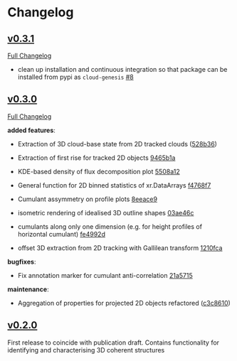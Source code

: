 # Changelog

## [v0.3.1](https://github.com/leifdenby/genesis/tree/v0.3.1)

[Full Changelog](https://github.com/leifdenby/genesis/v0.3.1...v0.3.0)

- clean up installation and continuous integration so that package can be
  installed from pypi as `cloud-genesis` [\#8](https://github.com/leifdenby/genesis/pull/8)


## [v0.3.0](https://github.com/leifdenby/genesis/tree/v0.3.0)

[Full Changelog](https://github.com/leifdenby/genesis/v0.3.0...v0.2.0)

**added features**:

- Extraction of 3D cloud-base state from 2D tracked clouds ([528b36](https://github.com/leifdenby/genesis/commit/5238b3696e4fde336e54e15783e7e657189f9014))

- Extraction of first rise for tracked 2D objects [9465b1a](https://github.com/leifdenby/genesis/commit/9465b1a182a64417fbabcd6dae256c7e6bdc965a)

- KDE-based density of flux decomposition plot [5508a12](https://github.com/leifdenby/genesis/commit/5508a12ef223cc78aadfab9c1e840d5a9d5c1b69)

- General function for 2D binned statistics of xr.DataArrays [f4768f7](https://github.com/leifdenby/genesis/commit/f4768f7c8537ce80632e21a0cdc4c4742cf5469a)

- Cumulant assymmetry on profile plots [8eeace9](https://github.com/leifdenby/genesis/commit/8eeace919965ccee8085525eef874c9980ab55ef)

- isometric rendering of idealised 3D outline shapes [03ae46c](https://github.com/leifdenby/genesis/commit/03ae46c67620ac74bb763c68faf130cca53ef62c)

- cumulants along only one dimension (e.g. for height profiles of horizontal
  cumulant) [fe4992d](https://github.com/leifdenby/genesis/commit/fe4992d8f3619aa151322473ade734a625f49b1e)

- offset 3D extraction from 2D tracking with Gallilean transform [1210fca](https://github.com/leifdenby/genesis/commit/1210fca44abbae3dd94a336815f0c851b9816b6a)

**bugfixes**:

- Fix annotation marker for cumulant anti-correlation [21a5715](https://github.com/leifdenby/genesis/commit/21a571522bfdebb541d4af17ea54e3288a63e4f6)

**maintenance**:

- Aggregation of properties for projected 2D objects refactored ([c3c8610](https://github.com/leifdenby/genesis/commit/c3c8610c0d504abea9a5aa79779f449a28177322))


## [v0.2.0](https://github.com/leifdenby/genesis/tree/v0.2.0)

First release to coincide with publication draft. Contains functionality for
identifying and characterising 3D coherent structures
